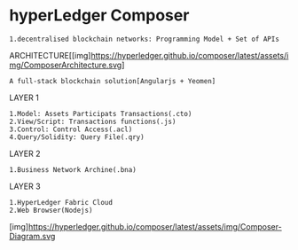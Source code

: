 
# hyperLedger Composer

    1.decentralised blockchain networks: Programming Model + Set of APIs 

ARCHITECTURE[[img]https://hyperledger.github.io/composer/latest/assets/img/ComposerArchitecture.svg]

    A full-stack blockchain solution[Angularjs + Yeomen] 
  
  LAYER 1
      
    1.Model: Assets Participats Transactions(.cto)
    2.View/Script: Transactions functions(.js)
    3.Control: Control Access(.acl)
    4.Query/Solidity: Query File(.qry)

  LAYER 2
        
    1.Business Network Archine(.bna)
  
  LAYER 3
  
    1.HyperLedger Fabric Cloud
    2.Web Browser(Nodejs)
    
[img]https://hyperledger.github.io/composer/latest/assets/img/Composer-Diagram.svg

